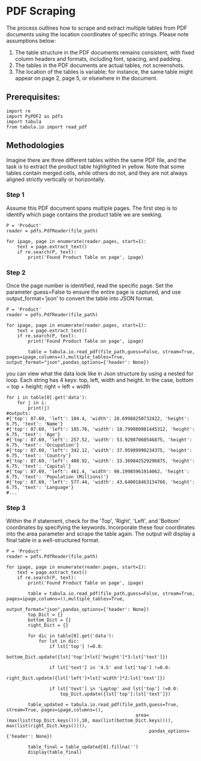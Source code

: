 # PDF Scraping
The process outlines how to scrape and extract multiple tables from PDF documents using the location coordinates of specific strings. Please note assumptions below:
1. The table structure in the PDF documents remains consistent, with fixed column headers and formats, including font, spacing, and padding.
2. The tables in the PDF documents are actual tables, not screenshots.
3. The location of the tables is variable; for instance, the same table might appear on page 2, page 5, or elsewhere in the document. 

## Prerequisites:
```
import re
import PyPDF2 as pdfs
import tabula
from tabula.io import read_pdf
```

## Methodologies
Imagine there are three different tables within the same PDF file, and the task is to extract the product table highlighted in yellow. Note that some tables contain merged cells, while others do not, and they are not always aligned strictly vertically or horizontally.
### Step 1
Assume this PDF document spans multiple pages. The first step is to identify which page contains the product table we are seeking. 
```
P = 'Product'
reader = pdfs.PdfReader(file_path)

for ipage, page in enumerate(reader.pages, start=1):
    text = page.extract_text()
    if re.search(P, text):
        print('Found Product Table on page', ipage)
```
### Step 2
Once the page number is identified, read the specific page. Set the parameter guess=False to ensure the entire page is captured, and use output_format='json' to convert the table into JSON format. 
```
P = 'Product'
reader = pdfs.PdfReader(file_path)

for ipage, page in enumerate(reader.pages, start=1):
    text = page.extract_text()
    if re.search(P, text):
        print('Found Product Table on page', ipage)

        table = tabula.io.read_pdf(file_path,guess=False, stream=True, pages=ipage,columns=(),multiple_tables=True, output_format="json",pandas_options={'header': None})
```
you can view what the data look like in Json structure by using a nested for loop. Each string has 4 keys: top, left, width and height. 
In the case, bottom = top + height; right = left + width
```
for i in table[0].get('data'):
    for j in i:
        print(j)
#outputs: 
#{'top': 87.69, 'left': 104.4, 'width': 28.69988250732422, 'height': 6.75, 'text': 'Name'}
#{'top': 87.69, 'left': 185.76, 'width': 18.799880981445312, 'height': 6.75, 'text': 'Age'}
#{'top': 87.69, 'left': 257.52, 'width': 53.92987060546875, 'height': 6.75, 'text': 'Occupation'}
#{'top': 87.69, 'left': 342.12, 'width': 37.95989990234375, 'height': 6.75, 'text': 'Country'}
#{'top': 87.69, 'left': 400.92, 'width': 33.369842529296875, 'height': 6.75, 'text': 'Capital'}
#{'top': 87.69, 'left': 461.4, 'width': 98.19985961914062, 'height': 6.75, 'text': 'Population (Millions)'}
#{'top': 87.69, 'left': 577.44, 'width': 43.640018463134766, 'height': 6.75, 'text': 'Language'}
#...
```
### Step 3
Within the if statement, check for the 'Top', 'Right', 'Left', and 'Bottom' coordinates by specifying the keywords. Incorporate these four coordinates into the area parameter and scrape the table again. The output will display a final table in a well-structured format.
```
P = 'Product'
reader = pdfs.PdfReader(file_path)

for ipage, page in enumerate(reader.pages, start=1):
    text = page.extract_text()
    if re.search(P, text):
        print('Found Product Table on page', ipage)

        table = tabula.io.read_pdf(file_path,guess=False, stream=True, pages=ipage,columns=(),multiple_tables=True, 
                                               output_format="json",pandas_options={'header': None})
        top_Dict = {}
        bottom_Dict = {}
        right_Dict = {}
        
        for dic in table[0].get('data'):
            for lst in dic:
                if lst['top'] !=0.0:
                    bottom_Dict.update({lst['top']+lst['height']*3:lst['text']})
                    
                if lst['text'] in '4.5' and lst['top'] !=0.0: 
                    right_Dict.update({lst['left']+lst['width']*2:lst['text']})

                if lst['text'] in 'Laptop' and lst['top'] !=0.0:
                    top_Dict.update({lst['top']:lst['text']})
                            
        table_updated = tabula.io.read_pdf(file_path,guess=True, stream=True, pages=ipage,columns=(), 
                                                area=(max(list(top_Dict.keys())),10, max(list(bottom_Dict.keys())), max(list(right_Dict.keys()))),
                                                     pandas_options={'header': None})
        
        table_final = table_updated[0].fillna('')
        display(table_final)
```        


